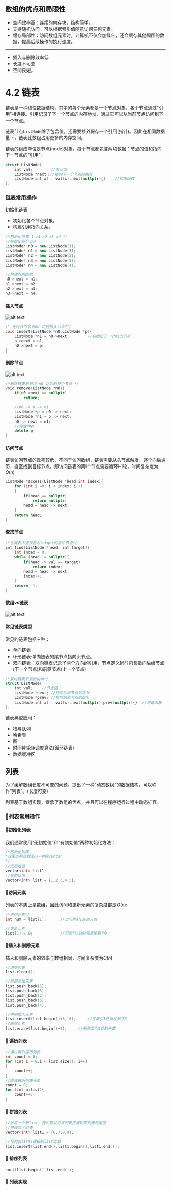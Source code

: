 

## 数组的优点和局限性
- 空间效率高：连续的内存块，结构简单。
- 支持随机访问：可以根据索引值随意访问任何元素。
- 缓存局部性：访问数组元素时，计算机不仅会加载它，还会缓存其他周围的数据，提高后续操作的执行速度。
***
- 插入与删除效率低
- 长度不可变
- 空间良妃。

# 4.2 链表

链表是一种线性数据结构，其中的每个元素都是一个节点对象，各个节点通过"引用"相连接。引用记录了下一个节点的内存地址，通过它可以从当前节点访问到下一个节点。

链表节点`ListNode`除了包含值，还需要额外保存一个引用(指针)。因此在相同数据量下，链表比数组占用更多的内存空间。

链表的组成单位是节点(node)对象，每个节点都包含两项数据：节点的值和指向下一节点的"引用"。

```C++
struct ListNode{
    int val;        //节点值
    ListNode *next；//指向下一个节点的指针
    ListNode(int x) : val(x),next(nullptr){}    //构造函数
};
```

### 链表常用操作

初始化链表：
- 初始化各个节点对象。
- 构建引用指向关系。

```C++
/*初始化链表 1->3->2->5->4 */
//初始化各个节点
ListNode* n0 = new ListNode(1);
ListNode* n1 = new ListNode(3);
ListNode* n2 = new ListNode(2);
ListNode* n3 = new ListNode(5);
ListNode* n4 = new ListNode(4);

//构建引用指向
n0->next = n1;
n1->next = n2;
n2->next = n3;
n3->next = n4;
```
#### 插入节点
![alt text](image.png)

```C++
/* 在链表的节点n0 之后插入节点P*/
void insert(ListNode *n0,ListNode *p){
    ListNode *n1 = n0->next;        //初始化了一个n1的节点
    p->next = n1;
    n0->next = p;
}
```

#### 删除节点

![alt text](image-1.png)

```C++
/*删除链表的节点 n0 之后的首个节点 */
void remove(ListNode *n0){
    if(n0->next == nullptr)
        return;

    //n0 -> p -> n1
    ListNode *p = n0 -> next;
    ListNode *n1 = p -> next;
    n0 -> next = n1;
    //释放内存
    delete p;
}
```

#### 访问节点

链表访问节点的效率较低，不同于访问数组，链表需要从头节点触发，逐个向后遍历，直至找到目标节点。即访问链表的第i个节点需要循环i-1轮，时间复杂度为$O(n)$

```C++
ListNode *access(ListNode *head,int index){
    for (int i =0; i < index; i++)
    {
        if(head == nullptr)
            return nullptr;
        head = head -> next;
    }
    return head;
}
```
#### 查找节点


```C++
/*在链表中查找值为target的首个节点*/
int find(ListNode *head, int target){
    int index = 0;
    while (head != nullptr){
        if(head -> val == target)
            return index;
        head = head -> next;
        index++;
    }
    return -1;
}
```

#### 数组vs链表

![alt text](image-3.png)

#### 常见链表类型

常见的链表包括三种：
- 单向链表
- 环形链表:单向链表的尾节点指向头节点。
- 双向链表：双向链表记录了两个方向的引用，节点定义同时包含指向后继节点(下一个节点)和前驱节点(上一个节点)

```C++
/*双向链表节点结构体*/
struct ListNode{
    int val;    //节点值
    ListNode *next; //指向后继节点的指针
    ListNode *prev; //指向前驱节点的指针
    ListNode(int x) : val(x),next(nullptr),prev(nullptr){}  //构造函数
};
```

链表典型应用：
- 栈与队列
- 哈希表
- 图
- 时间片轮转调度算法(循环链表)
- 数据缓冲区



## 列表

为了缓解数组长度不可变的问题，提出了一种"动态数组"的数据结构，可以称作“列表”。(长度可变)

列表基于数组实现，继承了数组的优点，并且可以在程序运行过程中动态扩容。

### :palm_tree:列表常用操作

#### :deciduous_tree:初始化列表

我们通常使用“无初始值”和“有初始值”两种初始化方法：

```C++
/*初始化列表
*这里的列表就是C++中的vector
*/
//无初始值
vector<int> list1;
//有初始值
vector<int> list = {1,2,3,4,5};
```

#### :deciduous_tree:访问元素

列表的本质上是数组，因此访问和更新元素的复杂度都是$O(n)$:

```C++
/*访问元素*/
int num = list[1];      //访问索引1处的元素

//更新元素
list[1] = 0;            //将索引1处的元素更新为0；
```
#### :deciduous_tree:插入和删除元素

插入和删除元素的效率与数组相同，时间复杂度为$O(n)$

```C++
//清空列表
list.clear();

//尾部添加元素
list.push_back(1);
list.push_back(3);
list.push_back(2);
list.push_back(5);
list.push_back(4);

//中间插入元素
list.insert(list.begin()+3, 6);     //在索引3处添加数字6
//删除元素
list.erase(list.begin()+3);     //删除索引3处的元素
```

#### :deciduous_tree: 遍历列表

```C++
//通过索引遍历列表
int count = 0;
for (int i = 0;i < list.size(); i++)
{
    count++;
}
//直接遍历列表元素
count = 0;
for (int n:list){
    count++;
}
```
#### :deciduous_tree: 拼接列表

```C++
//给定一个新list，我们可以将该列表拼接到原列表的尾部
//拼接两个链表
vector<int> list1 = {6,7,8,9};

//将列表list1拼接到list之后
list.insert(list.end(),list1.begin(),list1.end());
```
#### :deciduous_tree: 排序列表

```C++
sort(list.begin(),list.end());
```

#### :ghost: 列表实现











